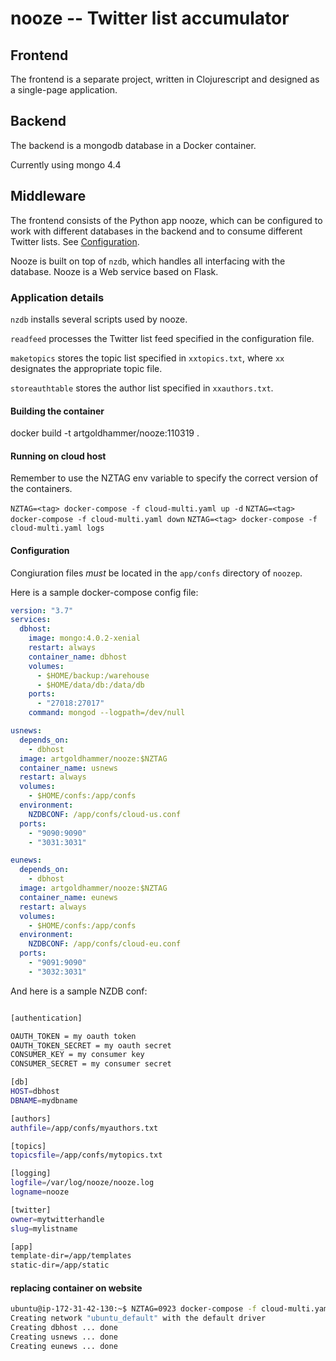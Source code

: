 # nooze -- Twitter list accumulator

## Frontend

The frontend is a separate project, written in Clojurescript and designed as a single-page application.

## Backend

The backend is a mongodb database in a Docker container.

Currently using mongo 4.4

## Middleware

The frontend consists of the Python app nooze, which can be configured to work with different databases in the backend and to consume different Twitter lists. See [Configuration](#configuration).

Nooze is built on top of `nzdb`, which handles all interfacing with the database. Nooze is a Web service based on Flask.

### Application details

`nzdb` installs several scripts used by nooze.

`readfeed` processes the Twitter list feed specified in the configuration file.

`maketopics` stores the topic list specified in `xxtopics.txt`, where `xx` designates the appropriate topic file.

`storeauthtable` stores the author list specified in `xxauthors.txt`.

#### Building the container

docker build -t artgoldhammer/nooze:110319 .

#### Running on cloud host

Remember to use the NZTAG env variable to specify the correct version
of the containers.

`NZTAG=<tag> docker-compose -f cloud-multi.yaml up -d`
`NZTAG=<tag> docker-compose -f cloud-multi.yaml down`
`NZTAG=<tag> docker-compose -f cloud-multi.yaml logs`

#### Configuration

Congiuration files _must_ be located in the `app/confs` directory of `noozep`.

Here is a sample docker-compose config file:

```yaml
version: "3.7"
services:
  dbhost:
    image: mongo:4.0.2-xenial
    restart: always
    container_name: dbhost
    volumes:
      - $HOME/backup:/warehouse
      - $HOME/data/db:/data/db
    ports:
      - "27018:27017"
    command: mongod --logpath=/dev/null

usnews:
  depends_on:
    - dbhost
  image: artgoldhammer/nooze:$NZTAG
  container_name: usnews
  restart: always
  volumes:
    - $HOME/confs:/app/confs
  environment:
    NZDBCONF: /app/confs/cloud-us.conf
  ports:
    - "9090:9090"
    - "3031:3031"

eunews:
  depends_on:
    - dbhost
  image: artgoldhammer/nooze:$NZTAG
  container_name: eunews
  restart: always
  volumes:
    - $HOME/confs:/app/confs
  environment:
    NZDBCONF: /app/confs/cloud-eu.conf
  ports:
    - "9091:9090"
    - "3032:3031"
```

And here is a sample NZDB conf:

```bash

[authentication]

OAUTH_TOKEN = my oauth token
OAUTH_TOKEN_SECRET = my oauth secret
CONSUMER_KEY = my consumer key
CONSUMER_SECRET = my consumer secret

[db]
HOST=dbhost
DBNAME=mydbname

[authors]
authfile=/app/confs/myauthors.txt

[topics]
topicsfile=/app/confs/mytopics.txt

[logging]
logfile=/var/log/nooze/nooze.log
logname=nooze

[twitter]
owner=mytwitterhandle
slug=mylistname

[app]
template-dir=/app/templates
static-dir=/app/static
```

#### replacing container on website

```bash
ubuntu@ip-172-31-42-130:~$ NZTAG=0923 docker-compose -f cloud-multi.yaml up -d
Creating network "ubuntu_default" with the default driver
Creating dbhost ... done
Creating usnews ... done
Creating eunews ... done
```
